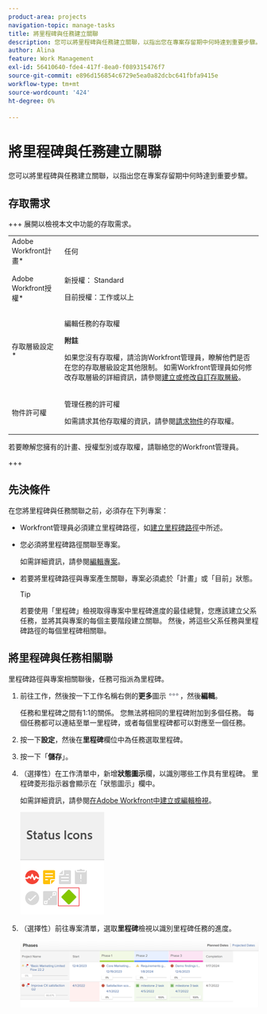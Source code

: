```yaml
---
product-area: projects
navigation-topic: manage-tasks
title: 將里程碑與任務建立關聯
description: 您可以將里程碑與任務建立關聯，以指出您在專案存留期中何時達到重要步驟。 您必須先將里程碑路徑與專案相關聯，然後才能將里程碑與專案上的任務相關聯。
author: Alina
feature: Work Management
exl-id: 56410640-fde4-417f-8ea0-f089315476f7
source-git-commit: e896d156854c6729e5ea0a82dcbc641fbfa9415e
workflow-type: tm+mt
source-wordcount: '424'
ht-degree: 0%

---
```


# 將里程碑與任務建立關聯

<!--Audited: 01/2024-->

您可以將里程碑與任務建立關聯，以指出您在專案存留期中何時達到重要步驟。

## 存取需求

+++ 展開以檢視本文中功能的存取需求。

<table style="table-layout:auto"> 
 <col> 
 <col> 
 <tbody> 
  <tr> 
   <td role="rowheader">Adobe Workfront計畫*</td> 
   <td> <p>任何</p> </td> 
  </tr> 
  <tr> 
   <td role="rowheader">Adobe Workfront授權*</td> 
   <td> <p>新授權： Standard</p> 
   <p>目前授權：工作或以上</p> 
   </td> 
  </tr> 
  <tr> 
   <td role="rowheader">存取層級設定*</td> 
   <td> <p>編輯任務的存取權</p> <p><b>附註</b>

如果您沒有存取權，請洽詢Workfront管理員，瞭解他們是否在您的存取層級設定其他限制。 如需Workfront管理員如何修改存取層級的詳細資訊，請參閱<a href="../../../administration-and-setup/add-users/configure-and-grant-access/create-modify-access-levels.md" class="MCXref xref">建立或修改自訂存取層級</a>。</p> </td>
</tr> 
  <tr> 
   <td role="rowheader">物件許可權</td> 
   <td> <p>管理任務的許可權</p> <p>如需請求其他存取權的資訊，請參閱<a href="../../../workfront-basics/grant-and-request-access-to-objects/request-access.md" class="MCXref xref">請求物件</a>的存取權。</p> </td> 
  </tr> 
 </tbody> 
</table>

若要瞭解您擁有的計畫、授權型別或存取權，請聯絡您的Workfront管理員。

+++

## 先決條件

在您將里程碑與任務關聯之前，必須存在下列專案：

* Workfront管理員必須建立里程碑路徑，如[建立里程碑路徑](../../../administration-and-setup/customize-workfront/configure-approval-milestone-processes/create-milestone-path.md)中所述。

* 您必須將里程碑路徑關聯至專案。

  如需詳細資訊，請參閱[編輯專案](/help/quicksilver/manage-work/projects/manage-projects/edit-projects.md)。

* 若要將里程碑路徑與專案產生關聯，專案必須處於「計畫」或「目前」狀態。

  >[!TIP]
  >
  >若要使用「里程碑」檢視取得專案中里程碑進度的最佳總覽，您應該建立父系任務，並將其與專案的每個主要階段建立關聯。 然後，將這些父系任務與里程碑路徑的每個里程碑相關聯。

## 將里程碑與任務相關聯

里程碑路徑與專案相關聯後，任務可指派為里程碑。

1. 前往工作，然後按一下工作名稱右側的&#x200B;**更多**&#x200B;圖示![](assets/more-icon.png)，然後&#x200B;**編輯**。

   任務和里程碑之間有1:1的關係。 您無法將相同的里程碑附加到多個任務。 每個任務都可以連結至單一里程碑，或者每個里程碑都可以對應至一個任務。

1. 按一下&#x200B;**設定**，然後在&#x200B;**里程碑**&#x200B;欄位中為任務選取里程碑。
1. 按一下「**儲存**」。
1. （選擇性）在工作清單中，新增&#x200B;**狀態圖示**&#x200B;欄，以識別哪些工作具有里程碑。 里程碑菱形指示器會顯示在「狀態圖示」欄中。

   如需詳細資訊，請參閱[在Adobe Workfront中建立或編輯檢視](/help/quicksilver/reports-and-dashboards/reports/reporting-elements/create-edit-views.md)。

   ![](assets/amwt3.png)

1. （選擇性）前往專案清單，選取&#x200B;**里程碑**&#x200B;檢視以識別里程碑任務的進度。

   ![](assets/milestone-view-project-list.png)

